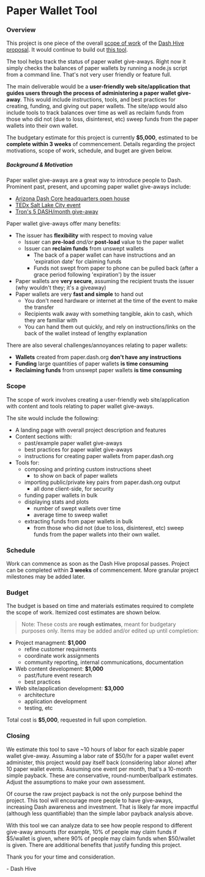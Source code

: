 # Paper Wallet Tool

### Overview

This project is one piece of the overall [scope of work](https://github.com/dashcommunity/proposal-dash-hive/blob/master/proposal.md#scope) of the [Dash Hive proposal](https://www.dashcentral.org/p/dash-hive).  It would continue to build out [this tool](https://github.com/riongull/paper_wallet_tools).

The tool helps track the status of paper wallet give-aways.  Right now it simply checks the balances of paper wallets by running a node.js script from a command line.  That's not very user friendly or feature full.  

The main deliverable would be a **user-friendly web site/application that guides users through the process of administering a paper wallet give-away**.  This would include instructions, tools, and best practices for creating, funding, and giving out paper wallets.  The site/app would also include tools to track balances over time as well as reclaim funds from those who did not (due to loss, disinterest, etc) sweep funds from the paper wallets into their own wallet.

The budgetary estimate for this project is currently **$5,000**, estimated to be **complete within 3 weeks** of commencement.  Details regarding the project motivations, scope of work, schedule, and buget are given below.

##### Background & Motivation

Paper wallet give-aways are a great way to introduce people to Dash.  Prominent past, present, and upcoming paper wallet give-aways include:

* [Arizona Dash Core headquarters open house](https://www.google.com/url?sa=t&rct=j&q=&esrc=s&source=web&cd=1&cad=rja&uact=8&ved=0ahUKEwje-MnM8tjXAhXnxlQKHWeODGIQFggoMAA&url=https%3A%2F%2Fwww.dashcentral.org%2Fp%2FSkySong-Open-House-Reimbursement&usg=AOvVaw3abc2eEGqxLCS2jkMUzh6P)
* [TEDx Salt Lake City event](https://www.google.com/url?sa=t&rct=j&q=&esrc=s&source=web&cd=3&cad=rja&uact=8&ved=0ahUKEwj74Nnx8tjXAhXis1QKHaMZBZ8QFgg0MAI&url=https%3A%2F%2Fwww.dashcentral.org%2Fp%2FTEDxSLC2017giveaway&usg=AOvVaw3fT-okBwHf8_lpDJs990wm)
* [Tron's 5 DASH/month give-away](https://www.google.com/url?sa=t&rct=j&q=&esrc=s&source=web&cd=1&ved=0ahUKEwics7WC89jXAhVqqlQKHa1bCCEQFggoMAA&url=https%3A%2F%2Fwww.dashcentral.org%2Fp%2FIntroduction-to-New-Users&usg=AOvVaw14EJUfsXKcks1GrnOnafGl)

Paper wallet give-aways offer many benefits:

* The issuer has **flexibility** with respect to moving value
  * Issuer can **pre-load** *and/or* **post-load** value to the paper wallet
  * Issuer can **reclaim funds** from unswept wallets
    * The back of a paper wallet can have instructions and an 'expiration date' for claiming funds
    * Funds not swept from paper to phone can be pulled back (after a grace period following 'expiration') by the issuer
* Paper wallets are **very secure**, assuming the recipient trusts the issuer (why wouldn't they; it's a giveaway) 
* Paper wallets are very **fast and simple** to hand out
  * You don't need hardware or internet at the time of the event to make the transfer
  * Recipients walk away with something tangible, akin to cash, which they are familiar with
  * You can hand them out quickly, and rely on instructions/links on the back of the wallet instead of lengthy explanation

There are also several challenges/annoyances relating to paper wallets: 

* **Wallets** created from paper.dash.org **don't have any instructions** 
* **Funding** large quantities of paper wallets **is time consuming**
* **Reclaiming funds** from unswept paper wallets **is time consuming**

### Scope

The scope of work involves creating a user-friendly web site/application with content and tools relating to paper wallet give-aways.

The site would include the following:

* A landing page with overall project description and features
* Content sections with:
  * past/example paper wallet give-aways
  * best practices for paper wallet give-aways
  * instructions for creating paper wallets from paper.dash.org
* Tools for:
  * composing and printing custom instructions sheet
    * to show on back of paper wallets
  * importing public/private key pairs from paper.dash.org output
    * all done client-side, for security
  * funding paper wallets in bulk 
  * displaying stats and plots
    * number of swept wallets over time
    * average time to sweep wallet
  * extracting funds from paper wallets in bulk
    * from those who did not (due to loss, disinterest, etc) sweep funds from the paper wallets into their own wallet.

### Schedule

Work can commence as soon as the Dash Hive proposal passes.  Project can be completed within **3 weeks** of commencement.  More granular project milestones may be added later.

### Budget

The budget is based on time and materials estimates required to complete the scope of work.  Itemized cost estimates are shown below.

> Note: These costs are **rough estimates**, meant for budgetary purposes only.  Items may be added and/or edited up until completion:

* Project managment: **$1,000**
  * refine customer requirments
  * coordinate work assignments
  * community reporting, internal communications, documentation
* Web content development:  **$1,000**
  * past/future event research
  * best practices
* Web site/application development: **$3,000**
  * architecture
  * application development
  * testing, etc

Total cost is **$5,000**, requested in full upon completion.

### Closing

We estimate this tool to save ~10 hours of labor for each sizable paper wallet give-away.  Assuming a labor rate of $50/hr for a paper wallet event administer, this project would pay itself back (considering labor alone) after 10 paper wallet events.  Assuming one event per month, that's a 10-month simple payback.  These are conservative, round-number/ballpark estimates.  Adjust the assumptions to make your own assessment.

Of course the raw project payback is not the only purpose behind the project.  This tool will encourage more people to have give-aways, increasing Dash awareness and investment.  That is likely far more impactful (although less quantifiable) than the simple labor payback analysis above.

With this tool we can analyze data to see how people respond to different give-away amounts (for example, 10% of people may claim funds if $5/wallet is given, where 90% of people may claim funds when $50/wallet is given.  There are additional benefits that justify funding this project.

Thank you for your time and consideration.

\- Dash Hive

